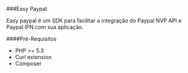 ###Easy Paypal

Easy paypal é um SDK para facilitar a integração do Paypal NVP API e Paypal IPN com sua aplicação.

####Pré-Requisitos
* PHP >= 5.3
* Curl extension 
* Composer

